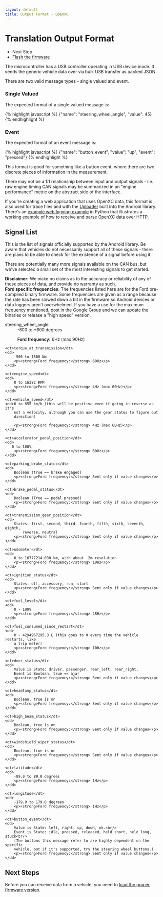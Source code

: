 ```yaml
---
layout: default
title: Output Format - OpenXC
---
```


<div class="page-header">
    <h1>Translation Output Format</h1>
</div>

<div class="pull-right well">
    <ul class="nav nav-list">
        <li class="nav-header">Next Step</li>
        <li><a href="/vehicle-interface/firmware.html">
            Flash the firmware <i class="icon-arrow-right"></i>
        </a></li>
    </ul>
</div>

The microcontroller has a USB controller operating in USB device mode. It sends
the generic vehicle data over via bulk USB transfer as packed JSON.

There are two valid message types - single valued and event.

<div class="page-header">
    <h3>Single Valued</h3>
</div>

The expected format of a single valued message is:

{% highlight javascript %}
{"name": "steering_wheel_angle", "value": 45}
{% endhighlight %}

<div class="page-header">
    <h3>Event</h3>
</div>

The expected format of an event message is:

{% highlight javascript %}
{"name": "button_event", "value": "up", "event": "pressed"}
{% endhighlight %}

This format is good for something like a button event, where there are two
discrete pieces of information in the measurement.

<div class="alert alert-info">
There may not be a 1:1 relationship between input and output signals - i.e. raw
engine timing CAN signals may be summarized in an "engine performance" metric on
the abstract side of the interface.
</div>

If you're creating a web application that uses OpenXC data, this format is also
used for trace files and with the
[Uploader](https://github.com/openxc/openxc-android/blob/master/openxc/src/com/openxc/sinks/UploaderSink.java)
built into the Android library. There's an [example web logging
example](https://github.com/openxc/web-logging-example) in Python that
illustrates a working example of how to receive and parse OpenXC data over HTTP.

<div class="page-header">
    <h2>Signal List</h2>
</div>

This is the list of signals officially supported by the Android library. Be
aware that vehicles do not necessarily support all of these signals - there are
plans to be able to check for the existence of a signal before using it.

There are potentially many more signals available on the CAN bus, but we've
selected a small set of the most interesting signals to get started.

<div class="alert">
    <strong>Disclaimer:</strong> We make no claims as to the accuracy or
    reliability of any of these pieces of data, and provide no warranty as such.
</div>

<div class="alert alert-info">
    <strong>Ford specific frequencies:</strong> The frequencies listed here are
    for the Ford pre-compiled binary firmware. Some frequencies are given as a
    range because the rate has been slowed down a bit in the firmware so Android
    devices or data loggers aren't overwhelmed. If you have a use for the
    maximum frequency mentioned, post in the <a
    href="http://groups.google.com/group/openxc">Google Group</a> and we can
    update the binaries or release a "high speed" version.
</div>

<dl>
    <dt>steering_wheel_angle</dt>
    <dd>
        -600 to +600 degrees
        <p><strong>Ford frequency:</strong> 6Hz (max 90Hz)</p>
    </dd>

    <dt>torque_at_transmission</dt>
    <dd>
        -500 to 1500 Nm
        <p><strong>Ford frequency:</strong> 60Hz</p>
    </dd>

    <dt>engine_speed<dt>
    <dd>
        0 to 16382 RPM
        <p><strong>Ford frequency:</strong> 4Hz (max 60Hz)</p>
    </dd>

    <dt>vehicle_speed</dt>
    <dd>0 to 655 km/h (this will be positive even if going in reverse as it's
        not a velocity, although you can use the gear status to figure out
        direction)

        <p><strong>Ford frequency:</strong> 4Hz (max 60Hz)</p>
    </dd>

    <dt>accelerator_pedal_position</dt>
    <dd>
       0 to 100%
        <p><strong>Ford frequency:</strong> 60Hz</p>
    </dd>

    <dt>parking_brake_status</dt>
    <dd>
        Boolean (true == brake engaged)
        <p><strong>Ford frequency:</strong> Sent only if value changes</p>
    </dd>

    <dt>brake_pedal_status</dt>
    <dd>
        Boolean (True == pedal pressed)
        <p><strong>Ford frequency:</strong> Sent only if value changes</p>
    </dd>

    <dt>transmission_gear_position</dt>
    <dd>
        States: first, second, third, fourth, fifth, sixth, seventh, eighth,
            reverse, neutral
        <p><strong>Ford frequency:</strong> Sent only if value changes</p>
    </dd>

    <dt>odometer</dt>
    <dd>
        0 to 16777214.000 km, with about .2m resolution
        <p><strong>Ford frequency:</strong> 10Hz</p>
    </dd>

    <dt>ignition_status</dt>
    <dd>
        States: off, accessory, run, start
        <p><strong>Ford frequency:</strong> Sent only if value changes</p>
    </dd>

    <dt>fuel_level</dt>
    <dd>
        0 - 100%
        <p><strong>Ford frequency:</strong> 48Hz</p>
    </dd>

    <dt>fuel_consumed_since_restart</dt>
    <dd>
        0 - 4294967295.0 L (this goes to 0 every time the vehicle restarts, like
        a trip meter)
        <p><strong>Ford frequency:</strong> 10Hz</p>
    </dd>

    <dt>door_status</dt>
    <dd>
        Value is State: driver, passenger, rear_left, rear_right.
        Event is Boolean: true == ajar
        <p><strong>Ford frequency:</strong> Sent only if value changes</p>
    </dd>

    <dt>headlamp_status</dt>
    <dd>
        Boolean, true is on
        <p><strong>Ford frequency:</strong> Sent only if value changes</p>
    </dd>

    <dt>high_beam_status</dt>
    <dd>
        Boolean, true is on
        <p><strong>Ford frequency:</strong> Sent only if value changes</p>
    </dd>

    <dt>windshield_wiper_status</dt>
    <dd>
        Boolean, true is on
        <p><strong>Ford frequency:</strong> Sent only if value changes</p>
    </dd>

    <dt>latitude</dt>
    <dd>
        -89.0 to 89.0 degrees
        <p><strong>Ford frequency:</strong> 1Hz</p>
    </dd>

    <dt>longitude</dt>
    <dd>
        -179.0 to 179.0 degrees
        <p><strong>Ford frequency:</strong> 1Hz</p>
    </dd>

    <dt>button_event</dt>
    <dd>
        Value is State: left, right, up, down, ok.<br/>
        Event is State: idle, pressed, released, held_short, held_long, stuck<br/>
        (The buttons this message refer to are highly dependent on the specific
        vehicle, but if it's supported, try the steering wheel buttons.)
        <p><strong>Ford frequency:</strong> Sent only if value changes</p>
    </dd>
</dl>

<div class="page-header">
<h2>Next Steps</h2>
</div>

Before you can receive data from a vehicle, you need to [load the proper firmware
version][firmware].

[firmware]: /vehicle-interface/firmware.html
